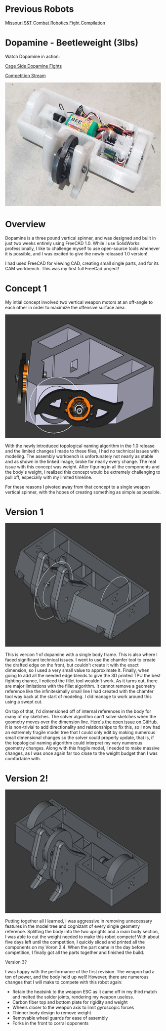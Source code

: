 # Previous Robots
[Missouri S&T Combat Robotics Fight Compilation](https://youtu.be/2jmfZkLVLY4)
# Dopamine - Beetleweight (3lbs)
Watch Dopamine in action:

[Cage Side Dopamine Fights](https://youtu.be/8gMDauhMamM)

[Competition Stream](https://www.youtube.com/live/L-PKoHOr0sI)

<img src="https://github.com/Collin-Brock/Combat-Robotics/blob/main/assets/Dopamine%20Finished.png" alt="Finshed Dopamine" width="600" height="400">

# Overview

Dopamine is a three pound vertical spinner, and was designed and built in just two weeks entirely using FreeCAD 1.0. While I use SolidWorks professionally, I like to challenge myself to use open-source tools whenever it is possible, and I was excited to give the newly released 1.0 version!

I had used FreeCAD for viewing CAD, creating small single parts, and for its CAM workbench. This was my first full FreeCad project!
# Concept 1
My intial concept involved two vertical weapon motors at an off-angle to each other in order to maximize the offensive surface area.

<img src="https://github.com/Collin-Brock/Combat-Robotics/blob/main/assets/Dopamine%20Concept%201.PNG" alt="Concept 1" width="600" height="400">

With the newly introduced topological naming algorithm in the 1.0 release and the limited changes I made to these files, I had no technical issues with modeling. The assembly workbench is unfortunately not nearly as stable and as shown in the linked image, broke for nearly every change. The real issue with this concept was weight. After figuring in all the components and the body's weight, I realized this concept would be extremely challenging to pull off, especially with my limited timeline.

For these reasons I pivoted away from that concept to a single weapon vertical spinner, with the hopes of creating something as simple as possible.
# Version 1
<img src="https://github.com/Collin-Brock/Combat-Robotics/blob/main/assets/Dopamine%20V1.PNG" alt="Concept 1" width="600" height="400">

This is version 1 of dopamine with a single body frame. This is also where I faced significant technical issues. I went to use the chamfer tool to create the drafted edge on the front, but couldn't create it with the exact dimension, so I used a very small value to approximate it.  Finally, when going to add all the needed edge blends to give the 3D printed TPU the best fighting chance, I noticed the fillet tool wouldn't work. As it turns out, there are major limitations with the fillet algorithm. It cannot remove a geometry reference like the infinitesimally small line I had created with the chamfer tool way back at the start of modeling. I did manage to work around this using a swept cut.

On top of that, I'd dimensioned off of internal references in the body for many of my sketches. The solver algorithm can't solve sketches when the geometry moves over the dimension line. [Here's the open issue on GitHub](https://github.com/FreeCAD/FreeCAD/issues/17579). It is non-trivial to add directionality and relationships to fix this, so I now had an extremely fragile model tree that I could only edit by making numerous small dimensional changes so the solver could properly update, that is, if the topological naming algorithm could interpret my very numerous geometry changes. Along with this fragile model, I needed to make massive changes, as I was once again far too close to the weight budget than I was comfortable with.

# Version 2!

<img src="https://github.com/Collin-Brock/Combat-Robotics/blob/main/assets/Dopamine%20Cad.PNG" alt="Final CAD" width="600" height="400">

Putting together all I learned, I was aggressive in removing unnecessary features in the model tree and cognizant of every single geometry reference. Splitting the body into the two uprights and a main body section, I was able to cut the weight needed to make this robot compete! With about five days left until the competition, I quickly sliced and printed all the components on my Voron 2.4. When the part came in the day before competition, I finally got all the parts together and finished the build.

Version 3?

I was happy with the performance of the first revision. The weapon had a ton of power, and the body held up well! However, there are numerous changes that I will make to compete with this robot again:

- Retain the heatsink to the weapon ESC as it came off in my third match and melted the solder joints, rendering my weapon useless.
- Carbon fiber top and bottom plate for rigidity and weight
- Wheels closer to the weapon axis to limit gyroscopic forces
- Thinner body design to remove weight
- Removable wheel guards for ease of assembly
- Forks in the front to corral opponents
